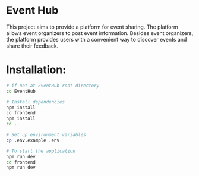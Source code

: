 Event Hub
==========

This project aims to provide a platform for event sharing. The platform allows event organizers to post event information. Besides event organizers, the platform provides users with a convenient way to discover events and share their feedback.


# Installation:

```bash
# if not at EventHub root directory
cd EventHub

# Install dependencies
npm install
cd frontend
npm install
cd ..

# Set up environment variables
cp .env.example .env

# To start the application
npm run dev
cd frontend
npm run dev
```
